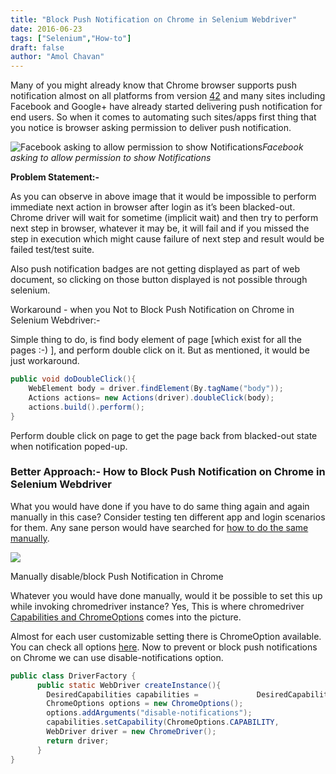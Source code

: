 ```yaml
---
title: "Block Push Notification on Chrome in Selenium Webdriver"
date: 2016-06-23
tags: ["Selenium","How-to"]
draft: false
author: "Amol Chavan"
---
```


Many of you might already know that Chrome browser supports push notification almost on all platforms from version [42](https://developers.google.com/web/updates/2015/03/push-notifications-on-the-open-web?hl=en) and many sites including Facebook and Google+ have already started delivering push notification for end users. So when it comes to automating such sites/apps first thing that you notice is browser asking permission to deliver push notification.

![Facebook asking to allow permission to show Notifications](https://lh3.googleusercontent.com/IVt4JDjdHn6VU-M_I4x-40BaVmcK8upDfgJfJApnEr9l4qCPR5HGdwBXcKs1suENuIH3d0dH4phPzSOADJCBfM7PnmjLhOyduzIZhNa9kWxDQieaSRlqUmGnQ1LixUFuODZpC_DW)*Facebook asking to allow permission to show Notifications*

 **Problem Statement:-**

As you can observe in above image that it would be impossible to perform immediate next action in browser after login as it’s been blacked-out. Chrome driver will wait for sometime (implicit wait) and then try to perform next step in browser, whatever it may be, it will fail and if you missed the step in execution which might cause failure of next step and result would be failed test/test suite.

Also push notification badges are not getting displayed as part of web document, so clicking on those button displayed is not possible through selenium.

Workaround - when you Not to Block Push Notification on Chrome in Selenium Webdriver:-

Simple thing to do, is find body element of page [which exist for all the pages :-) ], and perform double click on it. But as mentioned, it would be just workaround.

```java
public void doDoubleClick(){
    WebElement body = driver.findElement(By.tagName("body"));
    Actions actions= new Actions(driver).doubleClick(body);
    actions.build().perform();
}
```

Perform double click on page to get the page back from blacked-out state when notification poped-up.

### **Better Approach:- How to** Block Push Notification on Chrome in Selenium Webdriver

What you would have done if you have to do same thing again and again manually in this case? Consider testing ten different app and login scenarios for them. Any sane person would have searched for [how to do the same manually](https://support.google.com/chrome/answer/3220216?hl=en).

![](https://lh3.googleusercontent.com/8UuffqvZBS24ZtwgNG1WU0DlCli8_5ZNHPLSe9-qQ8s4uuD4mJ0FpEFNGcjoD-gNZo8gS4l46MA0tCPNir5CSrDkjcgoMoeKNPtviiddtArH-6iSk91yXYIemR1l_hQ_qMAJ8TCM)

Manually disable/block Push Notification in Chrome

Whatever you would have done manually, would it be possible to set this up while invoking chromedriver instance? Yes, This is where chromedriver [Capabilities and ChromeOptions](https://sites.google.com/a/chromium.org/chromedriver/capabilities) comes into the picture.

Almost for each user customizable setting there is ChromeOption available. You can check all options [here](http://www.assertselenium.com/java/list-of-chrome-driver-command-line-arguments/). Now to prevent or block push notifications on Chrome we can use disable-notifications option.

```java
public class DriverFactory {
      public static WebDriver createInstance(){
        DesiredCapabilities capabilities =             DesiredCapabilities.chrome();
        ChromeOptions options = new ChromeOptions();
        options.addArguments("disable-notifications");
        capabilities.setCapability(ChromeOptions.CAPABILITY,             options);
        WebDriver driver = new ChromeDriver();
        return driver;
      }
}
```
